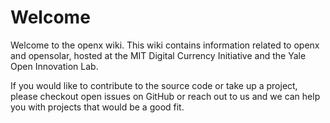 # Welcome

Welcome to the openx wiki. This wiki contains information related to openx and opensolar, hosted at the MIT Digital Currency Initiative and the Yale Open Innovation Lab.

If you would like to contribute to the source code or take up a project, please checkout open issues on GitHub or reach out to us and we can help you with projects that would be a good fit.

